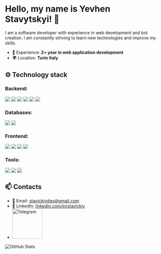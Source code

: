 # Hello, my name is Yevhen Stavytskyi! 👋

I am a software developer with experience in web development and bot creation. I am constantly striving to learn new technologies and improve my skills.

- 💼 Experience: **2+ year in web application development**
- 🌍 Location: **Turin Italy**

## ⚙️ Technology stack

### Backend: 
<p>
  <img src="https://img.shields.io/badge/python-%233776AB.svg?style=for-the-badge&logo=python&logoColor=white"/>
  <img src="https://img.shields.io/badge/Odoo-9C59D1.svg?style=for-the-badge&logo=odoo&logoColor=white" />
  <img src="https://img.shields.io/badge/django-%23092E20.svg?style=for-the-badge&logo=django&logoColor=white"/>
  <img src="https://img.shields.io/badge/DRF-%239B9B9B.svg?style=for-the-badge&logo=django&logoColor=white"/>
  <img src="https://img.shields.io/badge/fastapi-%23009688.svg?style=for-the-badge&logo=fastapi&logoColor=white"/>
  <img src="https://img.shields.io/badge/celery-%2337814A.svg?style=for-the-badge&logo=celery&logoColor=white"/>
</p>

### Databases: 
<p>
  <img src="https://img.shields.io/badge/postgresql-%23336791.svg?style=for-the-badge&logo=postgresql&logoColor=white"/>
  <img src="https://img.shields.io/badge/redis-%23DC382D.svg?style=for-the-badge&logo=redis&logoColor=white"/>
</p>

### Frontend: 
<p>
  <img src="https://img.shields.io/badge/javascript-%23F7DF1E.svg?style=for-the-badge&logo=javascript&logoColor=black"/>
  <img src="https://img.shields.io/badge/html5-%23E34F26.svg?style=for-the-badge&logo=html5&logoColor=white"/>
  <img src="https://img.shields.io/badge/css3-%231572B6.svg?style=for-the-badge&logo=css3&logoColor=white"/>
  <img src="https://img.shields.io/badge/bootstrap-%237952B3.svg?style=for-the-badge&logo=bootstrap&logoColor=white"/>
</p>

### Tools: 
<p>
  <img src="https://img.shields.io/badge/git-%23F05032.svg?style=for-the-badge&logo=git&logoColor=white"/>
  <img src="https://img.shields.io/badge/docker-%232496ED.svg?style=for-the-badge&logo=docker&logoColor=white"/>
  <img src="https://img.shields.io/badge/postman-%23FF6C37.svg?style=for-the-badge&logo=postman&logoColor=white"/>
</p>

## 📫 Contacts

- 📧 Email: [stavickiydgo@gmail.com](mailto:stavickiydgo@gmail.com)
- 💼 LinkedIn: [linkedin.com/in/stavickiy](https://www.linkedin.com/in/yevhen-stavytskyi-b721a7280/)
- <a href="https://t.me/Eugenius71991"><img src="https://img.shields.io/badge/Telegram-2CA5E0?style=for-the-badge&logo=telegram&logoColor=white" alt="Telegram" width="100"/></a>

![GitHub Stats](https://github-readme-stats.vercel.app/api?username=Stavickiy&show_icons=true&theme=radical)

